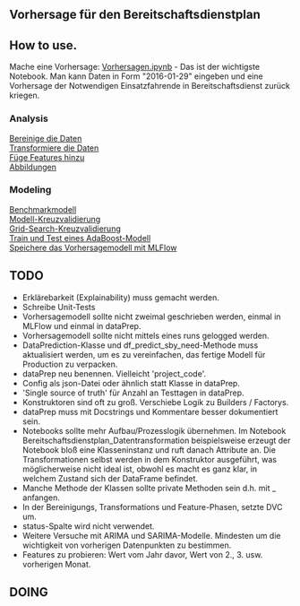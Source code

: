 ## Vorhersage für den Bereitschaftsdienstplan  

## How to use.
Mache eine Vorhersage: [Vorhersagen.ipynb](https://github.com/MaxStrz/TDSP-Bereitschaftsdienst_Einsatzfahrende/blob/master/Code/Modeling/Vorhersagen.ipynb) - Das ist der wichtigste Notebook. Man kann Daten in Form "2016-01-29" eingeben und eine Vorhersage der Notwendigen Einsatzfahrende in Bereitschaftsdienst zurück kriegen.  

### Analysis
[Bereinige die Daten](https://github.com/MaxStrz/TDSP-Bereitschaftsdienst_Einsatzfahrende/blob/master/Code/Analysis/Datenbereinigung.ipynb)  
[Transformiere die Daten](https://github.com/MaxStrz/TDSP-Bereitschaftsdienst_Einsatzfahrende/blob/master/Code/Analysis/Datentransformation.ipynb)  
[Füge Features hinzu](https://github.com/MaxStrz/TDSP-Bereitschaftsdienst_Einsatzfahrende/blob/master/Code/Analysis/Features.ipynb)  
[Abbildungen](https://github.com/MaxStrz/TDSP-Bereitschaftsdienst_Einsatzfahrende/tree/master/Code/Analysis/abbildungen)  
  
### Modeling  
[Benchmarkmodell](https://github.com/MaxStrz/TDSP-Bereitschaftsdienst_Einsatzfahrende/blob/master/Code/Modeling/Benchmarkmodell.ipynb)  
[Modell-Kreuzvalidierung](https://github.com/MaxStrz/TDSP-Bereitschaftsdienst_Einsatzfahrende/blob/master/Code/Modeling/Modelle_Kreuzvalidierung.ipynb)  
[Grid-Search-Kreuzvalidierung](https://github.com/MaxStrz/TDSP-Bereitschaftsdienst_Einsatzfahrende/blob/master/Code/Modeling/AdaBooReg_GridSearchKreuzvalidierung.ipynb)  
[Train und Test eines AdaBoost-Modell](https://github.com/MaxStrz/TDSP-Bereitschaftsdienst_Einsatzfahrende/blob/master/Code/Modeling/AdaBooReg_ModellTrainTest.ipynb)  
[Speichere das Vorhersagemodell mit MLFlow](https://github.com/MaxStrz/TDSP-Bereitschaftsdienst_Einsatzfahrende/blob/master/Code/Modeling/Vorhersagemodell_speichern.ipynb)  

## TODO
- Erklärebarkeit (Explainability) muss gemacht werden.
- Schreibe Unit-Tests
- Vorhersagemodell sollte nicht zweimal geschrieben werden, einmal in MLFlow und einmal in dataPrep.
- Vorhersagemodell sollte nicht mittels eines runs gelogged werden.
- DataPrediction-Klasse und df_predict_sby_need-Methode muss aktualisiert werden, um es zu vereinfachen, das fertige Modell für Production zu verpacken.
- dataPrep neu benennen. Vielleicht 'project_code'.
- Config als json-Datei oder ähnlich statt Klasse in dataPrep.
- 'Single source of truth' für Anzahl an Testtagen in dataPrep.
- Konstruktoren sind oft zu groß. Verschiebe Logik zu Builders / Factorys.
- dataPrep muss mit Docstrings und Kommentare besser dokumentiert sein.
- Notebooks sollte mehr Aufbau/Prozesslogik übernehmen. Im Notebook Bereitschaftsdienstplan_Datentransformation beispielsweise erzeugt der Notebook bloß eine Klasseninstanz und ruft danach Attribute an. Die Transformationen selbst werden in dem Konstruktor ausgeführt, was möglicherweise nicht ideal ist, obwohl es macht es ganz klar, in welchem Zustand sich der DataFrame befindet.
- Manche Methode der Klassen sollte private Methoden sein d.h. mit _ anfangen.
- In der Bereinigungs, Transformations und Feature-Phasen, setzte DVC um.
- status-Spalte wird nicht verwendet.
- Weitere Versuche mit ARIMA und SARIMA-Modelle. Mindesten um die wichtigkeit von vorherigen Datenpunkten zu bestimmen.
- Features zu probieren: Wert vom Jahr davor, Wert von 2., 3. usw. vorherigen Monat.

## DOING
